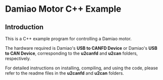 # Damiao Motor C++ Example

## Introduction

This is a C++ example program for controlling a Damiao motor.

The hardware required is Damiao's **USB to CANFD Device** or Damiao's **USB to CAN Device**, corresponding to the **u2canfd** and **u2can** folders, respectively.

For detailed instructions on installing, compiling, and using the code, please refer to the readme files in the **u2canfd** and **u2can** folders.
